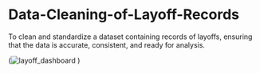 # Data-Cleaning-of-Layoff-Records
To clean and standardize a dataset containing records of layoffs, ensuring that the data is accurate, consistent, and ready for analysis.

(![layoff_dashboard](https://github.com/user-attachments/assets/4cf9042d-b926-42d9-a8df-2cdaae6b1c81)
)
